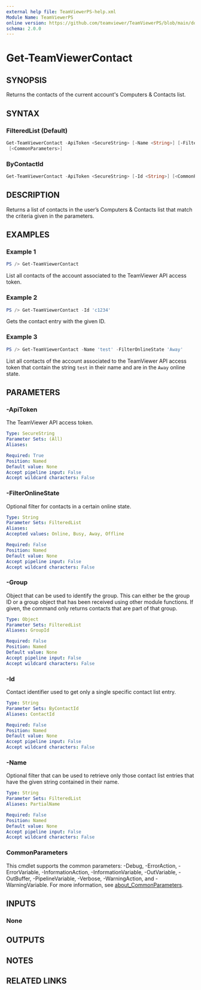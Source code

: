 ```yaml
---
external help file: TeamViewerPS-help.xml
Module Name: TeamViewerPS
online version: https://github.com/teamviewer/TeamViewerPS/blob/main/docs/commands/Get-TeamViewerContact.md
schema: 2.0.0
---
```


# Get-TeamViewerContact

## SYNOPSIS

Returns the contacts of the current account's Computers & Contacts list.

## SYNTAX

### FilteredList (Default)

```powershell
Get-TeamViewerContact -ApiToken <SecureString> [-Name <String>] [-FilterOnlineState <String>] [-Group <Object>]
 [<CommonParameters>]
```

### ByContactId

```powershell
Get-TeamViewerContact -ApiToken <SecureString> [-Id <String>] [<CommonParameters>]
```

## DESCRIPTION

Returns a list of contacts in the user’s Computers & Contacts list that match
the criteria given in the parameters.

## EXAMPLES

### Example 1

```powershell
PS /> Get-TeamViewerContact
```

List all contacts of the account associated to the TeamViewer API access token.

### Example 2

```powershell
PS /> Get-TeamViewerContact -Id 'c1234'
```

Gets the contact entry with the given ID.

### Example 3

```powershell
PS /> Get-TeamViewerContact -Name 'test' -FilterOnlineState 'Away'
```

List all contacts of the account associated to the TeamViewer API access token
that contain the string `test` in their name and are in the `Away` online state.

## PARAMETERS

### -ApiToken

The TeamViewer API access token.

```yaml
Type: SecureString
Parameter Sets: (All)
Aliases:

Required: True
Position: Named
Default value: None
Accept pipeline input: False
Accept wildcard characters: False
```

### -FilterOnlineState

Optional filter for contacts in a certain online state.

```yaml
Type: String
Parameter Sets: FilteredList
Aliases:
Accepted values: Online, Busy, Away, Offline

Required: False
Position: Named
Default value: None
Accept pipeline input: False
Accept wildcard characters: False
```

### -Group

Object that can be used to identify the group.
This can either be the group ID or a group object that has been received using
other module functions.
If given, the command only returns contacts that are part of that group.

```yaml
Type: Object
Parameter Sets: FilteredList
Aliases: GroupId

Required: False
Position: Named
Default value: None
Accept pipeline input: False
Accept wildcard characters: False
```

### -Id

Contact identifier used to get only a single specific contact list entry.

```yaml
Type: String
Parameter Sets: ByContactId
Aliases: ContactId

Required: False
Position: Named
Default value: None
Accept pipeline input: False
Accept wildcard characters: False
```

### -Name

Optional filter that can be used to retrieve only those contact list entries
that have the given string contained in their name.

```yaml
Type: String
Parameter Sets: FilteredList
Aliases: PartialName

Required: False
Position: Named
Default value: None
Accept pipeline input: False
Accept wildcard characters: False
```

### CommonParameters

This cmdlet supports the common parameters: -Debug, -ErrorAction, -ErrorVariable, -InformationAction, -InformationVariable, -OutVariable, -OutBuffer, -PipelineVariable, -Verbose, -WarningAction, and -WarningVariable. For more information, see [about_CommonParameters](http://go.microsoft.com/fwlink/?LinkID=113216).

## INPUTS

### None

## OUTPUTS

## NOTES

## RELATED LINKS
